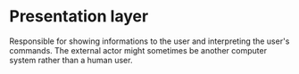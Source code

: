 # Presentation layer

Responsible for showing informations to the user and interpreting the user's commands.
The external actor might sometimes be another computer system rather than a human user.
